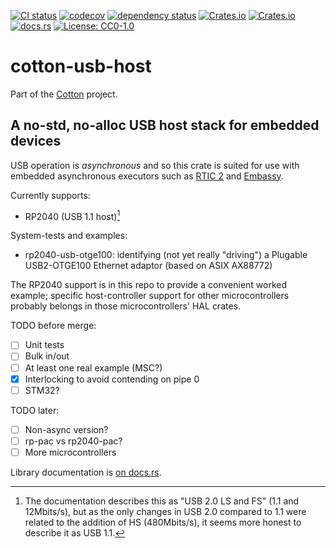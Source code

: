 [![CI status](https://github.com/pdh11/cotton/actions/workflows/ci.yml/badge.svg)](https://github.com/pdh11/cotton/actions)
[![codecov](https://codecov.io/gh/pdh11/cotton/branch/main/graph/badge.svg?token=SMSZEPGRHA)](https://codecov.io/gh/pdh11/cotton)
[![dependency status](https://deps.rs/repo/github/pdh11/cotton/status.svg)](https://deps.rs/repo/github/pdh11/cotton)
[![Crates.io](https://img.shields.io/crates/v/cotton-usb-host)](https://crates.io/crates/cotton-usb-host)
[![Crates.io](https://img.shields.io/crates/d/cotton-usb-host)](https://crates.io/crates/cotton-usb-host)
[![docs.rs](https://img.shields.io/docsrs/cotton-usb-host)](https://docs.rs/cotton-usb-host/latest/cotton_usb-host/)
[![License: CC0-1.0](https://img.shields.io/badge/License-CC0_1.0-lightgrey.svg)](http://creativecommons.org/publicdomain/zero/1.0/)

# cotton-usb-host

Part of the [Cotton](https://github.com/pdh11/cotton) project.

## A no-std, no-alloc USB host stack for embedded devices

USB operation is _asynchronous_ and so this crate is suited for use
with embedded asynchronous executors such as [RTIC
2](https://rtic.rs/2/book/en/) and [Embassy](https://embassy.dev).

Currently supports:

 - RP2040 (USB 1.1 host)[^1]

 System-tests and examples:

 - rp2040-usb-otge100: identifying (not yet really "driving") a
   Plugable USB2-OTGE100 Ethernet adaptor (based on ASIX AX88772)

The RP2040 support is in this repo to provide a convenient worked example;
specific host-controller support for other microcontrollers probably
belongs in those microcontrollers' HAL crates.

TODO before merge:

 - [ ] Unit tests
 - [ ] Bulk in/out
 - [ ] At least one real example (MSC?)
 - [x] Interlocking to avoid contending on pipe 0
 - [ ] STM32?

TODO later:

 - [ ] Non-async version?
 - [ ] rp-pac vs rp2040-pac?
 - [ ] More microcontrollers

[^1]: The documentation describes this as "USB 2.0 LS and FS" (1.1 and
12Mbits/s), but as the only changes in USB&nbsp;2.0 compared to 1.1 were
related to the addition of HS (480Mbits/s), it seems more honest to
describe it as USB 1.1.

Library documentation is [on
docs.rs](https://docs.rs/cotton-usb-host/latest/cotton_usb-host/).
